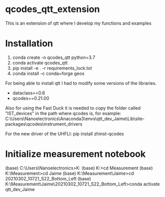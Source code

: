 # qcodes_qtt_extension
This is an extension of qtt where I develop my functions and examples

# Installation
1. conda create -n qcodes_qtt python=3.7
2. conda activate qcodes_qtt
3. pip install -e . -r requirements_lock.txt
4. conda install -c conda=forge geos

For being able to install qtt I had to modify some versions of the libraries. 
* dataclass==0.6
* qcodes==0.21.00

Also for using the Fast Duck it is needed to copy the folder called "IST_devices" in the path where qcodes is, for example: C:\Users\Nanoelectronics\Anaconda3\envs\qtt_dev_Jaime\Lib\site-packages\qcodes\instrument_drivers

For the new driver of the UHFLI: pip install zhinst-qcodes

# Initialize measurement notebook
(base) C:\Users\Nanoelectronics>K:
(base) K:\>cd Measurement
(base) K:\Measurement>cd Jaime
(base) K:\Measurement\Jaime>cd 20210302_10721_S22_Bottom_Left
(base) K:\Measurement\Jaime\20210302_10721_S22_Bottom_Left>conda activate qtt_dev_Jaime
